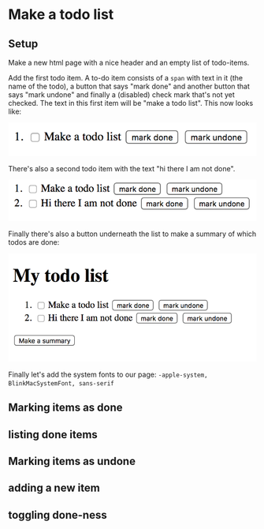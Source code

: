 # Make a todo list

## Setup

Make a new html page with a nice header and an empty list of todo-items.

Add the first todo item. A to-do item consists of a `span` with text in it (the name of the todo), a button that says "mark done" and another button that says "mark undone" and finally a (disabled) check mark that's not yet checked. The text in this first item will be "make a todo list". This now looks like:

![](./1.png)

There's also a second todo item with the text "hi there I am not done".

![](./2.png)

Finally there's also a button underneath the list to make a summary of which todos are done:

![](./3.png)

Finally let's add the system fonts to our page: `-apple-system, BlinkMacSystemFont, sans-serif`

## Marking items as done

## listing done items

## Marking items as undone

## adding a new item

## toggling done-ness
